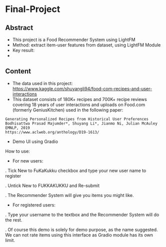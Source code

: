 # Final-Project
## Abstract
- This project is a Food Recommender System using LightFM
- Method: extract item-user features from dataset, using LightFM Module
- Key result: 
- 

## Content
- The data used in this project: https://www.kaggle.com/shuyangli94/food-com-recipes-and-user-interactions
- This dataset consists of 180K+ recipes and 700K+ recipe reviews covering 18 years of user interactions and uploads on Food.com (formerly GeniusKitchen) used in the following paper: 
```
Generating Personalized Recipes from Historical User Preferences
Bodhisattwa Prasad Majumder*, Shuyang Li*, Jianmo Ni, Julian McAuley
EMNLP, 2019
https://www.aclweb.org/anthology/D19-1613/
```




- Demo UI using Gradio

How to use:
- For new users:

. Tick New to FuKaKukku checkbox and type your new user name to register

. Untick New to FUKKAKUKKU and Re-submit

. The Recommender System will give you items you might like.

- For registered users:

. Type your username to the textbox and the Recommender System will do the rest.

. Of course this demo is solely for demo purpose, as the name suggested. We can not rate items using this interface as Gradio module has its own limit.
